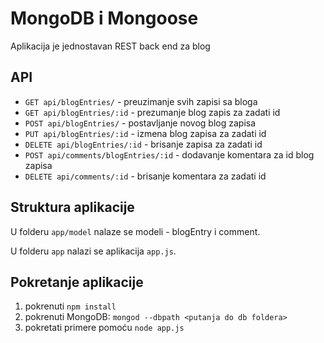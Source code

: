 # MongoDB i Mongoose

Aplikacija je jednostavan REST back end za blog

## API

* `GET api/blogEntries/` - preuzimanje svih zapisi sa bloga
* `GET api/blogEntries/:id` - prezumanje blog zapis za zadati id
* `POST api/blogEntries/` - postavljanje novog blog zapisa
* `PUT api/blogEntries/:id` - izmena blog zapisa za zadati id
* `DELETE api/blogEntries/:id` - brisanje zapisa za zadati id
* `POST api/comments/blogEntries/:id` - dodavanje komentara za id blog zapisa
* `DELETE api/comments/:id` - brisanje komentara za zadati id

## Struktura aplikacije

U folderu `app/model` nalaze se modeli - blogEntry i comment.

U folderu `app` nalazi se aplikacija `app.js`.

## Pokretanje aplikacije

1. pokrenuti `npm install`
2. pokrenuti MongoDB: `mongod --dbpath <putanja do db foldera>`
3. pokretati primere pomoću `node app.js`

